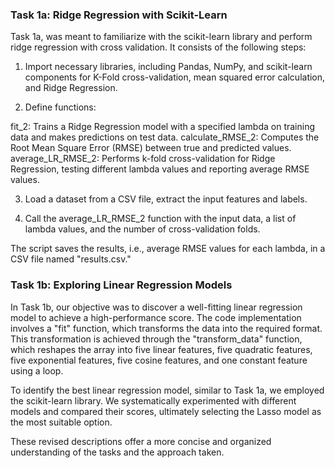 ### Task 1a: Ridge Regression with Scikit-Learn

Task 1a, was meant to familiarize with the scikit-learn library and perform ridge regression with cross validation. It consists of the following steps:

  1) Import necessary libraries, including Pandas, NumPy, and scikit-learn components for K-Fold cross-validation, mean squared error calculation, and Ridge Regression.

  2) Define functions:
  
  fit_2: Trains a Ridge Regression model with a specified lambda on training data and makes predictions on test data.
  calculate_RMSE_2: Computes the Root Mean Square Error (RMSE) between true and predicted values.
  average_LR_RMSE_2: Performs k-fold cross-validation for Ridge Regression, testing different lambda values and reporting average RMSE values.

  3) Load a dataset from a CSV file, extract the input features and labels.

  4) Call the average_LR_RMSE_2 function with the input data, a list of lambda values, and the number of cross-validation folds.

The script saves the results, i.e., average RMSE values for each lambda, in a CSV file named "results.csv."

### Task 1b: Exploring Linear Regression Models

In Task 1b, our objective was to discover a well-fitting linear regression model to achieve a high-performance score. The code implementation involves a "fit" function, which transforms the data into the required format. This transformation is achieved through the "transform_data" function, which reshapes the array into five linear features, five quadratic features, five exponential features, five cosine features, and one constant feature using a loop.

To identify the best linear regression model, similar to Task 1a, we employed the scikit-learn library. We systematically experimented with different models and compared their scores, ultimately selecting the Lasso model as the most suitable option.

These revised descriptions offer a more concise and organized understanding of the tasks and the approach taken.
